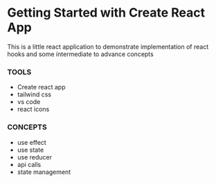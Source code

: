 # Getting Started with Create React App

This is a little react application to demonstrate implementation of react hooks and some intermediate to advance concepts
 

### TOOLS
- Create react app 
- tailwind css 
- vs code 
- react icons 


### CONCEPTS 
- use effect 
- use state 
- use reducer 
- api calls 
- state management 


 